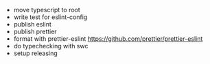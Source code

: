 -   move typescript to root
-   write test for eslint-config
-   publish eslint
-   publish prettier
-   format with prettier-eslint https://github.com/prettier/prettier-eslint
-   do typechecking with swc
-   setup releasing
